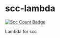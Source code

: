 # scc-lambda

[![Scc Count Badge](https://sloc.xyz/github/boyter/scc-lambda/)](https://github.com/boyter/scc-lambda/)

Lambda for scc
